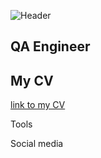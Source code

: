 ![Header](https://github.com/zhshkvch/zhshkvch/blob/main/assets/Header.jpg)

## QA Engineer

## My CV
[link to my CV](https://drive.google.com/file/d/1MFr5sbAY5gAXUb4YtNDnaPDlIIpQKHBd/view?usp=sharing)

Tools

Social media